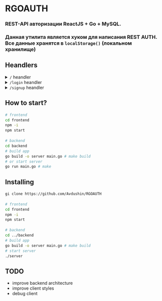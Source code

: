 # RGOAUTH

### REST-API авторизации ReactJS + Go + MySQL.
### Данная утилита является хуком для написания REST AUTH. Все данные хранятся в `localStorage()` (локальном хранилище)


## Heandlers

<details>
  <summary><code>/</code> heandler </summary>
  
  ### main page
  
\
  ![](docs/img/rgoauth.png)

  ### loggined user
\
![](docs/img/1.png)
  
</details>

<details>
  <summary><code>/login</code> heandler </summary>

  `/login` heandler
\
![login-screen](docs/img/empty.png)

![loggined](docs/img/login.png)
  
</details>

<details>
  <summary><code>/signup</code> heandler </summary>

### `/signup` heandler 
\
![](docs/img/signup.jpg)
  
</details>


## How to start?

```bash
# frontend
cd frontend
npm -i
npm start

# backend
cd backend
# build app
go build -o server main.go # make build
# or start server
go run main.go # make
```

## Installing

```bash
gi clone https://github.com/Avdushin/RGOAUTH

# frontend
cd frontend
npm -i
npm start

# backend
cd ../backend
# build app
go build -o server main.go # make build
# start server
./server
```

## TODO

- improve backend architecture
- improve client styles
- debug client